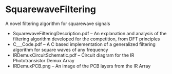 # SquarewaveFiltering
A novel filtering algorithm for squarewave signals


- SquarewaveFilteringDescription.pdf – An explanation and analysis of the filtering algorithm developed for the competition, from DFT principles
- C___Code.pdf – A C based implementation of a generalized filtering algorithm for square waves of any frequency
- IRDemuxCircuitSchematic.pdf – Circuit diagram for the IR Phototransistor Demux Array
- IRDemuxPCB.png – An image of the PCB layers from the IR Array
